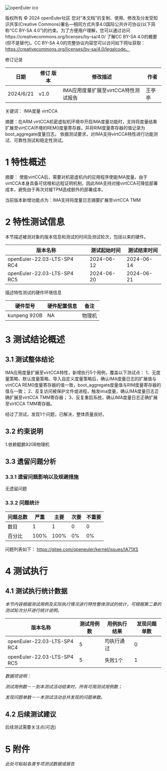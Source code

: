 ![openEuler ico](../../images/openEuler.png)

版权所有 © 2024  openEuler社区
您对“本文档”的复制、使用、修改及分发受知识共享(Creative Commons)署名—相同方式共享4.0国际公共许可协议(以下简称“CC BY-SA 4.0”)的约束。为了方便用户理解，您可以通过访问https://creativecommons.org/licenses/by-sa/4.0/ 了解CC BY-SA 4.0的概要 (但不是替代)。CC BY-SA 4.0的完整协议内容您可以访问如下网址获取：https://creativecommons.org/licenses/by-sa/4.0/legalcode。

修订记录

| 日期      | 修订   版本 | 修改描述                | 作者   |
| --------- | ----------- | ----------------------- | ------ |
| 2024/6/21 | v1.0        | IMA应用度量扩展至virtCCA特性测试报告 | 王亭亭 |

关键词： IMA度量 virtCCA

摘要：在ARM virtCCA机密虚拟机环境中开启IMA度量功能时，支持将度量结果扩展至virtCCA环境的REM0度量寄存器，并将RIM度量寄存器的值记录为boot_aggregate度量日志。
依据测试要求，对IMA支持virtCCA特性进行功能测试、可靠性测试和稳定性测试。

# 1     特性概述
摘要： 使能virtCCA后，需要对机密虚机内的应用程序使能IMA度量。由于virtCCA本身具备可信根和远程证明机制，因此IMA支持对接virtCCA可降低部署成本，避免由于再次对接TPM造成额外的部署成本。

当前版本新增功能点为：IMA支持将度量日志摘要扩展至virtCCA TMM

# 2     特性测试信息

本节描述被测对象的版本信息和测试的时间及测试轮次，包括以来的硬件。

| 版本名称                    | 测试起始时间 | 测试结束时间 |
| --------------------------- | ------------ | ------------ |
| openEuler-22.03-LTS-SP4 RC4 | 2024-06-12   | 2024-06-14   |
| openEuler-22.03-LTS-SP4 RC5 | 2024-06-20   | 2024-06-21   |

描述特性测试的硬件环境信息

| 硬件型号                  | 硬件配置信息                              | 备注                   |
| ------------------------ | ----------------------------------------- | ---------------------- |
| kunpeng 920B | NA |    物理机     |

# 3     测试结论概述

## 3.1   测试整体结论

IMA应用度量扩展至virtCCA特性，新增执行5个用例，覆盖以下测试点：
1、无度量策略、默认度量策略、导入自定义度量策略后，确认IMA度量日志的扩展值与virtCCA REM0度量寄存器的值一致，boot_aggregate度量值与RIM度量寄存器的值与一致；
2、反复访问被保护文件或进程，触发ima度量，确认IMA度量日志正确扩展至virtCCA TMM寄存器；
3、反复重启系统，确认IMA度量日志正确扩展至virtCCA TMM寄存器。

经过了测试，发现1个问题，已解决，整体质量良好。

## 3.2   约束说明

1.依赖鲲鹏920B物理机

## 3.3   遗留问题分析

### 3.3.1 遗留问题影响以及规避措施

无遗留问题

### 3.3.2 问题统计

| 问题总数                    | 严重 | 主要       | 次要 | 不重要 |
| -------------- | ----- | ----------- | ------- | ------------ |
| 数目 |      1     | 1    |      0      | 0 |
| 百分比 |    100%  | 100% |    0%       | 0% |

问题列表如下：
https://gitee.com/openeuler/kernel/issues/IA71XS

# 4     测试执行

## 4.1   测试执行统计数据

*本节内容根据测试用例及实际执行情况进行特性整体测试的统计，可根据第二章的测试轮次分开进行统计说明。*

| 版本名称                    | 测试用例数 | 用例执行结果       | 发现问题单数 |
| --------------------------- | ---------- | ------------------ | ------------ |
| openEuler-22.03-LTS-SP4 RC4 |   5        | 均执行通过 | 0            |
| openEuler-22.03-LTS-SP4 RC5 |   5        | 失败1个    | 1            |

*数据项说明：*

*测试用例数－－到本测试活动结束时，所有可用测试用例数；*

*发现问题单数－－本测试活动总共发现的问题单数。*

## 4.2   后续测试建议

后续测试需要关注点(可选)

# 5     附件

*此处可粘贴各类专项测试数据或报告*
